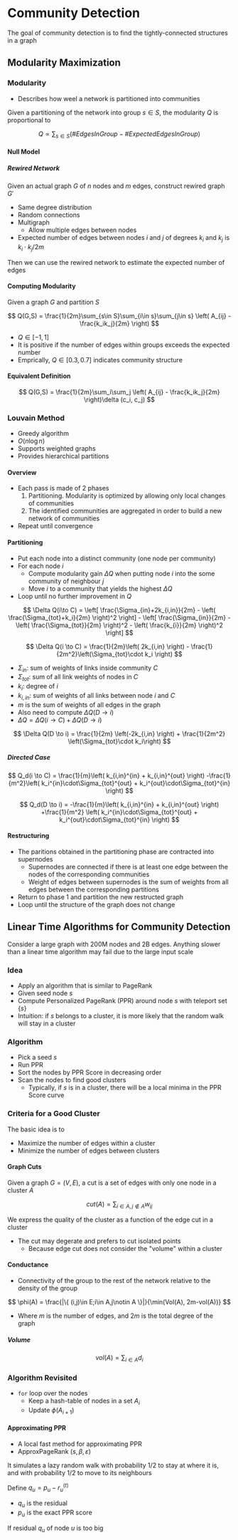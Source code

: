 # Community Detection

The goal of community detection is to find the tightly-connected structures in a graph

## Modularity Maximization

### Modularity

- Describes how weel a network is partitioned into communities

Given a partitioning of the network into group $s \in S$, the modularity $Q$ is proportional to

$$ Q \propto \sum_{s\in S}(\#EdgesInGroup - \#ExpectedEdgesInGroup) $$

#### Null Model

##### Rewired Network

Given an actual graph $G$ of $n$ nodes and $m$ edges, construct rewired graph $G'$

- Same degree distribution
- Random connections
- Multigraph
  - Allow multiple edges between nodes
- Expected number of edges between nodes $i$ and $j$ of degrees $k_i$ and $k_j$ is $k_i\cdot k_j/2m$

Then we can use the rewired network to estimate the expected number of edges

#### Computing Modularity

Given a graph $G$ and partition $S$

$$ Q(G,S) = \frac{1}{2m}\sum_{s\in S}\sum_{i\in s}\sum_{j\in s} \left( A_{ij} - \frac{k_ik_j}{2m} \right) $$

- $Q \in [-1, 1]$
- It is positive if the number of edges within groups exceeds the expected number
- Emprically, $Q \in [0.3,0.7]$ indicates community structure

#### Equivalent Definition

$$ Q(G,S) = \frac{1}{2m}\sum_i\sum_j \left( A_{ij} - \frac{k_ik_j}{2m} \right)\delta (c_i, c_j) $$

### Louvain Method

- Greedy algorithm
- $O(n\log n)$
- Supports weighted graphs
- Provides hierarchical partitions

#### Overview

- Each pass is made of 2 phases
  1. Partitioning. Modularity is optimized by allowing only local changes of communities
  2. The identified communities are aggregated in order to build a new network of communities
- Repeat until convergence

#### Partitioning

- Put each node into a distinct community (one node per community)
- For each node $i$
  - Compute modularity gain $\Delta Q$ when putting node $i$ into the some community of neighbour $j$
  - Move $i$ to a community that yields the highest $\Delta Q$
- Loop until no further improvement in $Q$

$$ \Delta Q(i\to C) = \left[ \frac{\Sigma_{in}+2k_{i,in}}{2m} - \left( \frac{\Sigma_{tot}+k_i}{2m} \right)^2 \right] - \left[ \frac{\Sigma_{in}}{2m} - \left( \frac{\Sigma_{tot}}{2m} \right)^2 - \left( \frac{k_{i}}{2m} \right)^2 \right] $$

$$ \Delta Q(i \to C) = \frac{1}{2m}\left( 2k_{i,in} \right) - \frac{1}{2m^2}\left(\Sigma_{tot}\cdot k_i \right) $$

- $\Sigma_{in}$: sum of weights of links inside community $C$
- $\Sigma_{tot}$: sum of all link weights of nodes in $C$
- $k_i$: degree of $i$
- $k_{i,in}$: sum of weights of all links between node $i$ and $C$
- $m$ is the sum of weights of all edges in the graph
- Also need to compute $\Delta Q(D \to i)$
- $\Delta Q = \Delta Q (i\to C) + \Delta Q (D\to i)$

$$ \Delta Q(D \to i) = \frac{1}{2m} \left(-2k_{i,in} \right) + \frac{1}{2m^2} \left(\Sigma_{tot}\cdot k_i\right) $$

##### Directed Case

$$ Q_d(i \to C) = \frac{1}{m}\left( k_{i,in}^{in} + k_{i,in}^{out} \right) -\frac{1}{m^2}\left( k_i^{in}\cdot\Sigma_{tot}^{out} + k_i^{out}\cdot\Sigma_{tot}^{in} \right) $$

$$ Q_d(D \to i) = -\frac{1}{m}\left( k_{i,in}^{in} + k_{i,in}^{out} \right) +\frac{1}{m^2} \left( k_i^{in}\cdot\Sigma_{tot}^{out} + k_i^{out}\cdot\Sigma_{tot}^{in} \right) $$

#### Restructuring

- The paritions obtained in the partitioning phase are contracted into supernodes
  - Supernodes are connected if there is at least one edge between the nodes of the corresponding communities
  - Weight of edges between supernodes is the sum of weights from all edges between the corresponding partitions
- Return to phase 1 and partition the new restructed graph
- Loop until the structure of the graph does not change

## Linear Time Algorithms for Community Detection

Consider a large graph with 200M nodes and 2B edges. Anything slower than a linear time algorithm may fail due to the large input scale

### Idea

- Apply an algorithm that is similar to PageRank
- Given seed node $s$
- Compute Personalized PageRank (PPR) around node $s$ with teleport set $\{s\}$
- Intuition: if $s$ belongs to a cluster, it is more likely that the random walk will stay in a cluster

### Algorithm

- Pick a seed $s$
- Run PPR
- Sort the nodes by PPR Score in decreasing order
- Scan the nodes to find good clusters
  - Typically, if $s$ is in a cluster, there will be a local minima in the PPR Score curve

### Criteria for a Good Cluster

The basic idea is to

- Maximize the number of edges within a cluster
- Minimize the number of edges between clusters

#### Graph Cuts

Given a graph $G=(V,E)$, a cut is a set of edges with only one node in a cluster $A$

$$ cut(A) = \sum_{i\in A, j\notin A}w_{ij} $$

We express the quality of the cluster as a function of the edge cut in a cluster

- The cut may degerate and prefers to cut isolated points
  - Because edge cut does not consider the "volume" within a cluster

#### Conductance

- Connectivity of the group to the rest of the network relative to the density of the group

$$ \phi(A) = \frac{|\{ (i,j)\in E;i\in A,j\notin A \}|}{\min(Vol(A), 2m-vol(A))} $$

- Where $m$ is the number of edges, and $2m$ is the total degree of the graph

##### Volume

$$ vol(A) = \sum_{i\in A} d_i$$

### Algorithm Revisited

- `for` loop over the nodes
  - Keep a hash-table of nodes in a set $A_i$
  - Update $\phi(A_{i+1})$

#### Approximating PPR

- A local fast method for approximating PPR
- ApproxPageRank $(s, \beta, \varepsilon)$

It simulates a lazy random walk with probability $1/2$ to stay at where it is, and with probability $1/2$ to move to its neighbours

Define $q_u = p_u - r_u^{(t)}$

- $q_u$ is the residual
- $p_u$ is the exact PPR score

If residual $q_u$ of node $u$ is too big

